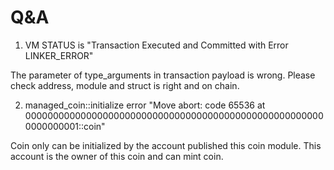 # Q&A

1. VM STATUS is "Transaction Executed and Committed with Error LINKER_ERROR"

The parameter of type_arguments in transaction payload is wrong. Please check address, module and struct is right and on chain.

2. managed_coin::initialize error "Move abort: code 65536 at 0000000000000000000000000000000000000000000000000000000000000001::coin"

Coin only can be initialized by the account published this coin module. This account is the owner of this coin and can mint coin.

